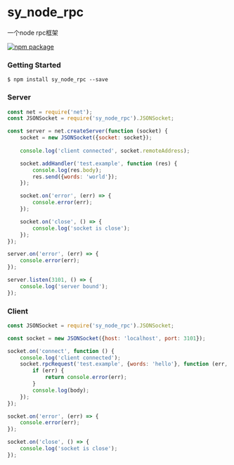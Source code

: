 # sy_node_rpc
一个node rpc框架

[![npm package](https://nodei.co/npm/sy_node_rpc.png?downloads=true&downloadRank=true&stars=true)](https://nodei.co/npm/sy_node_rpc/)

### Getting Started
```shell
$ npm install sy_node_rpc --save
```

### Server
```javascript
const net = require('net');
const JSONSocket = require('sy_node_rpc').JSONSocket;

const server = net.createServer(function (socket) {
    socket = new JSONSocket({socket: socket});
    
    console.log('client connected', socket.remoteAddress);

    socket.addHandler('test.example', function (res) {
        console.log(res.body);
        res.send({words: 'world'});
    });

    socket.on('error', (err) => {
        console.error(err);
    });

    socket.on('close', () => {
        console.log('socket is close');
    });
});

server.on('error', (err) => {
    console.error(err);
});

server.listen(3101, () => {
    console.log('server bound');
});
```


### Client
```javascript
const JSONSocket = require('sy_node_rpc').JSONSocket;

const socket = new JSONSocket({host: 'localhost', port: 3101});

socket.on('connect', function () {
    console.log('client connected');
    socket.rpcRequest('test.example', {words: 'hello'}, function (err, body) {
        if (err) {
            return console.error(err);
        }
        console.log(body);
    });
});

socket.on('error', (err) => {
    console.error(err);
});

socket.on('close', () => {
    console.log('socket is close');
});
```
